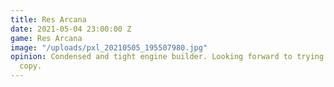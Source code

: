 ```yaml
---
title: Res Arcana
date: 2021-05-04 23:00:00 Z
game: Res Arcana
image: "/uploads/pxl_20210505_195507980.jpg"
opinion: Condensed and tight engine builder. Looking forward to trying my physical
  copy.
---
```


